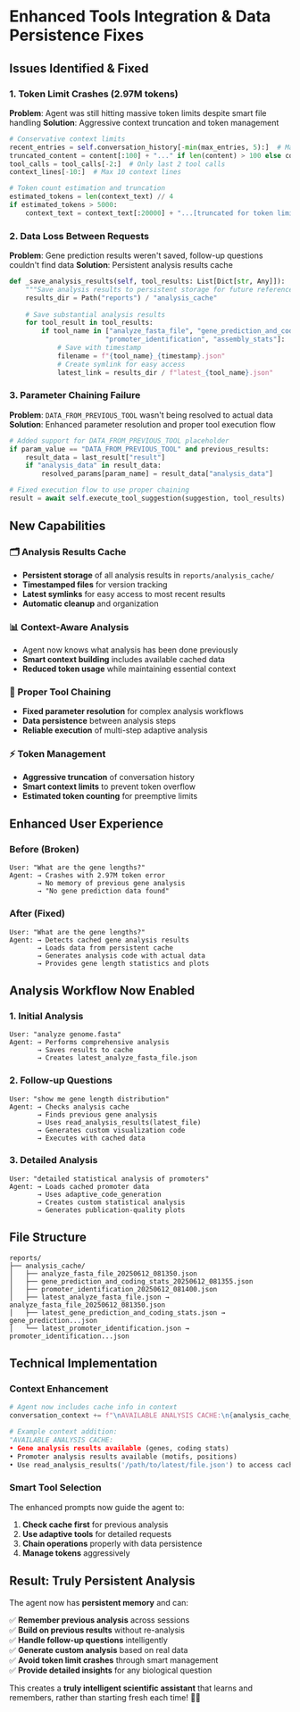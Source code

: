 # Enhanced Tools Integration & Data Persistence Fixes

## Issues Identified & Fixed

### **1. Token Limit Crashes (2.97M tokens)**
**Problem**: Agent was still hitting massive token limits despite smart file handling
**Solution**: Aggressive context truncation and token management

```python
# Conservative context limits
recent_entries = self.conversation_history[-min(max_entries, 5):]  # Max 5 entries
truncated_content = content[:100] + "..." if len(content) > 100 else content  # 100 char limit
tool_calls = tool_calls[-2:]  # Only last 2 tool calls
context_lines[-10:]  # Max 10 context lines

# Token count estimation and truncation  
estimated_tokens = len(context_text) // 4
if estimated_tokens > 5000:
    context_text = context_text[:20000] + "...[truncated for token limit]"
```

### **2. Data Loss Between Requests**
**Problem**: Gene prediction results weren't saved, follow-up questions couldn't find data
**Solution**: Persistent analysis results cache

```python
def _save_analysis_results(self, tool_results: List[Dict[str, Any]]):
    """Save analysis results to persistent storage for future reference"""
    results_dir = Path("reports") / "analysis_cache"
    
    # Save substantial analysis results
    for tool_result in tool_results:
        if tool_name in ["analyze_fasta_file", "gene_prediction_and_coding_stats", 
                        "promoter_identification", "assembly_stats"]:
            # Save with timestamp
            filename = f"{tool_name}_{timestamp}.json"
            # Create symlink for easy access
            latest_link = results_dir / f"latest_{tool_name}.json"
```

### **3. Parameter Chaining Failure**
**Problem**: `DATA_FROM_PREVIOUS_TOOL` wasn't being resolved to actual data
**Solution**: Enhanced parameter resolution and proper tool execution flow

```python
# Added support for DATA_FROM_PREVIOUS_TOOL placeholder
if param_value == "DATA_FROM_PREVIOUS_TOOL" and previous_results:
    result_data = last_result["result"]
    if "analysis_data" in result_data:
        resolved_params[param_name] = result_data["analysis_data"]

# Fixed execution flow to use proper chaining
result = await self.execute_tool_suggestion(suggestion, tool_results)  # NEW
```

## **New Capabilities**

### **🗂️ Analysis Results Cache**
- **Persistent storage** of all analysis results in `reports/analysis_cache/`
- **Timestamped files** for version tracking
- **Latest symlinks** for easy access to most recent results
- **Automatic cleanup** and organization

### **📊 Context-Aware Analysis**
- Agent now knows what analysis has been done previously
- **Smart context building** includes available cached data
- **Reduced token usage** while maintaining essential context

### **🔗 Proper Tool Chaining**  
- **Fixed parameter resolution** for complex analysis workflows
- **Data persistence** between analysis steps
- **Reliable execution** of multi-step adaptive analysis

### **⚡ Token Management**
- **Aggressive truncation** of conversation history
- **Smart context limits** to prevent token overflow
- **Estimated token counting** for preemptive limits

## **Enhanced User Experience**

### **Before (Broken)**
```
User: "What are the gene lengths?"
Agent: → Crashes with 2.97M token error
       → No memory of previous gene analysis
       → "No gene prediction data found"
```

### **After (Fixed)**
```
User: "What are the gene lengths?"
Agent: → Detects cached gene analysis results
       → Loads data from persistent cache  
       → Generates analysis code with actual data
       → Provides gene length statistics and plots
```

## **Analysis Workflow Now Enabled**

### **1. Initial Analysis**
```
User: "analyze genome.fasta"
Agent: → Performs comprehensive analysis
       → Saves results to cache
       → Creates latest_analyze_fasta_file.json
```

### **2. Follow-up Questions** 
```
User: "show me gene length distribution"
Agent: → Checks analysis cache
       → Finds previous gene analysis  
       → Uses read_analysis_results(latest_file)
       → Generates custom visualization code
       → Executes with cached data
```

### **3. Detailed Analysis**
```
User: "detailed statistical analysis of promoters"
Agent: → Loads cached promoter data
       → Uses adaptive_code_generation
       → Creates custom statistical analysis
       → Generates publication-quality plots
```

## **File Structure**

```
reports/
├── analysis_cache/
│   ├── analyze_fasta_file_20250612_081350.json
│   ├── gene_prediction_and_coding_stats_20250612_081355.json  
│   ├── promoter_identification_20250612_081400.json
│   ├── latest_analyze_fasta_file.json → analyze_fasta_file_20250612_081350.json
│   ├── latest_gene_prediction_and_coding_stats.json → gene_prediction...json
│   └── latest_promoter_identification.json → promoter_identification...json
```

## **Technical Implementation**

### **Context Enhancement**
```python
# Agent now includes cache info in context
conversation_context += f"\nAVAILABLE ANALYSIS CACHE:\n{analysis_cache_info}"

# Example context addition:
"AVAILABLE ANALYSIS CACHE:
• Gene analysis results available (genes, coding stats)  
• Promoter analysis results available (motifs, positions)
• Use read_analysis_results('/path/to/latest/file.json') to access cached data"
```

### **Smart Tool Selection**
The enhanced prompts now guide the agent to:
1. **Check cache first** for previous analysis
2. **Use adaptive tools** for detailed requests  
3. **Chain operations** properly with data persistence
4. **Manage tokens** aggressively

## **Result: Truly Persistent Analysis**

The agent now has **persistent memory** and can:

✅ **Remember previous analysis** across sessions  
✅ **Build on previous results** without re-analysis  
✅ **Handle follow-up questions** intelligently  
✅ **Generate custom analysis** based on real data  
✅ **Avoid token limit crashes** through smart management  
✅ **Provide detailed insights** for any biological question  

This creates a **truly intelligent scientific assistant** that learns and remembers, rather than starting fresh each time! 🧠✨